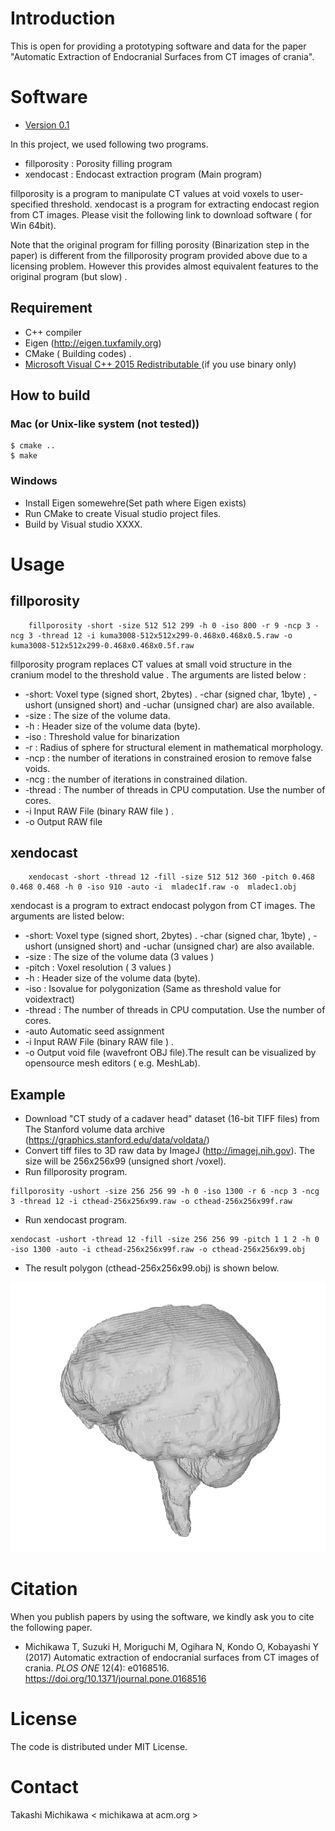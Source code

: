 # Introduction

This is open for providing a prototyping software and data for the paper "Automatic Extraction of Endocranial Surfaces from CT images of crania".

# Software
 - [Version 0.1](https://github.com/tmichi/xendocast/releases/tag/0.1)
 
In this project, we used following two programs.

 - fillporosity : Porosity filling program
 - xendocast : Endocast extraction program (Main program)

fillporosity is a program to manipulate CT values at void voxels to user-specified threshold. xendocast is a program for extracting endocast region from CT images. Please visit the following link to download software ( for Win 64bit).

Note that the original program for filling porosity (Binarization step in the paper) is different from the fillporosity program provided above due to a licensing problem. However this provides almost equivalent features to the original program (but slow) .

## Requirement 
 - C++ compiler
 - Eigen (http://eigen.tuxfamily.org)
 - CMake ( Building codes) . 
 - [Microsoft Visual C++ 2015 Redistributable ](https://www.microsoft.com/en-us/download/details.aspx?id=53840) (if you use binary only)
 
## How to build 
### Mac (or Unix-like system (not tested)) 
```
$ cmake ..
$ make
```
### Windows 
 - Install Eigen somewehre(Set path where Eigen exists)
 - Run CMake to create Visual studio project files.  
 - Build by Visual studio XXXX.
 
# Usage
## fillporosity

```
    fillporosity -short -size 512 512 299 -h 0 -iso 800 -r 9 -ncp 3 -ncg 3 -thread 12 -i kuma3008-512x512x299-0.468x0.468x0.5.raw -o kuma3008-512x512x299-0.468x0.468x0.5f.raw
```

fillporosity program replaces CT values at small void structure in the cranium model to the threshold value . The arguments are listed below : 

 - -short: Voxel type (signed short, 2bytes) . -char (signed char, 1byte) , -ushort (unsigned short) and -uchar (unsigned char) are also available.
 - -size : The size of the volume data.
 - -h : Header size of the volume data (byte).
 - -iso : Threshold value for binarization
 - -r : Radius of sphere for structural element in mathematical morphology. 
 - -ncp : the number of iterations in constrained erosion to remove false voids.
 - -ncg : the number of iterations in constrained dilation. 
 - -thread : The number of threads in CPU computation. Use the number of cores. 
 - -i Input RAW File (binary RAW file ) . 
 - -o Output RAW file

## xendocast

```
    xendocast -short -thread 12 -fill -size 512 512 360 -pitch 0.468 0.468 0.468 -h 0 -iso 910 -auto -i  mladec1f.raw -o  mladec1.obj
```

xendocast is a program to extract endocast polygon from  CT images. The arguments are listed below:

 - -short: Voxel type (signed short, 2bytes) . -char (signed char, 1byte) , -ushort (unsigned short) and -uchar (unsigned char) are also available.
 - -size : The size of the volume data (3 values ) 
 - -pitch : Voxel resolution ( 3 values ) 
 - -h : Header size of the volume data (byte).
 - -iso : Isovalue for polygonization (Same as threshold value for voidextract)
 - -thread : The number of threads in CPU computation. Use the number of cores. 
 - -auto Automatic seed assignment
 - -i Input RAW File (binary RAW file ) . 
 - -o Output void file (wavefront OBJ file).The result can be visualized by opensource mesh editors ( e.g. MeshLab). 
 
## Example
 - Download "CT study of a cadaver head" dataset (16-bit TIFF files) from The Stanford volume data archive (https://graphics.stanford.edu/data/voldata/)
 - Convert tiff files to 3D raw data by ImageJ (http://imagej.nih.gov). The size will be 256x256x99 (unsigned short /voxel).
 - Run fillporosity program.
```
fillporosity -ushort -size 256 256 99 -h 0 -iso 1300 -r 6 -ncp 3 -ncg 3 -thread 12 -i cthead-256x256x99.raw -o cthead-256x256x99f.raw
```
- Run xendocast program.
```  
xendocast -ushort -thread 12 -fill -size 256 256 99 -pitch 1 1 2 -h 0 -iso 1300 -auto -i cthead-256x256x99f.raw -o cthead-256x256x99.obj
```
- The result polygon (cthead-256x256x99.obj) is shown below.

![Result](doc/result.png "Result")


# Citation
When you publish papers by using the software, we kindly ask you to cite the following paper.

 - Michikawa T, Suzuki H, Moriguchi M, Ogihara N, Kondo O, Kobayashi Y (2017) Automatic extraction of endocranial surfaces from CT images of crania. _PLOS ONE_ 12(4): e0168516. https://doi.org/10.1371/journal.pone.0168516 

# License

The code is distributed under MIT License.

# Contact
Takashi Michikawa < michikawa at acm.org >
